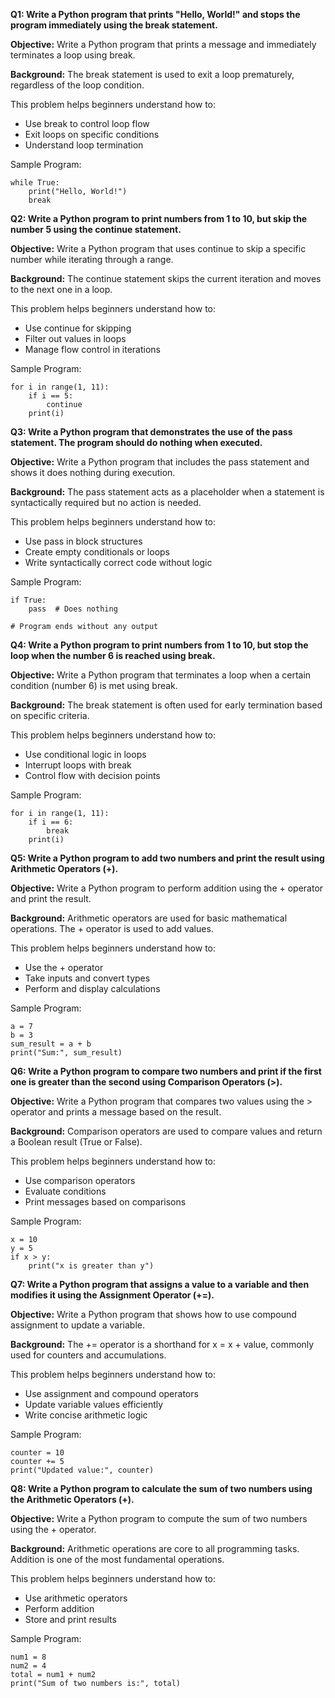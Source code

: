 **Q1: Write a Python program that prints "Hello, World!" and stops the program immediately using the break statement.**

**Objective:**
Write a Python program that prints a message and immediately terminates a loop using break.

**Background:**
The break statement is used to exit a loop prematurely, regardless of the loop condition.

This problem helps beginners understand how to:
* Use break to control loop flow
* Exit loops on specific conditions
* Understand loop termination

Sample Program:

```
while True:
    print("Hello, World!")
    break
```

**Q2: Write a Python program to print numbers from 1 to 10, but skip the number 5 using the continue statement.**

**Objective:**
Write a Python program that uses continue to skip a specific number while iterating through a range.

**Background:**
The continue statement skips the current iteration and moves to the next one in a loop.

This problem helps beginners understand how to:
* Use continue for skipping
* Filter out values in loops
* Manage flow control in iterations

Sample Program:

```
for i in range(1, 11):
    if i == 5:
        continue
    print(i)
```

**Q3: Write a Python program that demonstrates the use of the pass statement. The program should do nothing when executed.**

**Objective:**
Write a Python program that includes the pass statement and shows it does nothing during execution.

**Background:**
The pass statement acts as a placeholder when a statement is syntactically required but no action is needed.

This problem helps beginners understand how to:
* Use pass in block structures
* Create empty conditionals or loops
* Write syntactically correct code without logic

Sample Program:

```
if True:
    pass  # Does nothing

# Program ends without any output
```

**Q4: Write a Python program to print numbers from 1 to 10, but stop the loop when the number 6 is reached using break.**

**Objective:**
Write a Python program that terminates a loop when a certain condition (number 6) is met using break.

**Background:**
The break statement is often used for early termination based on specific criteria.

This problem helps beginners understand how to:
* Use conditional logic in loops
* Interrupt loops with break
* Control flow with decision points

Sample Program:

```
for i in range(1, 11):
    if i == 6:
        break
    print(i)
```

**Q5: Write a Python program to add two numbers and print the result using Arithmetic Operators (+).**

**Objective:**
Write a Python program to perform addition using the + operator and print the result.

**Background:**
Arithmetic operators are used for basic mathematical operations. The + operator is used to add values.

This problem helps beginners understand how to:
* Use the + operator
* Take inputs and convert types
* Perform and display calculations

Sample Program:

```
a = 7
b = 3
sum_result = a + b
print("Sum:", sum_result)
```

**Q6: Write a Python program to compare two numbers and print if the first one is greater than the second using Comparison Operators (>).**

**Objective:**
Write a Python program that compares two values using the > operator and prints a message based on the result.

**Background:**
Comparison operators are used to compare values and return a Boolean result (True or False).

This problem helps beginners understand how to:
* Use comparison operators
* Evaluate conditions
* Print messages based on comparisons

Sample Program:

```
x = 10
y = 5
if x > y:
    print("x is greater than y")
```

**Q7: Write a Python program that assigns a value to a variable and then modifies it using the Assignment Operator (+=).**

**Objective:**
Write a Python program that shows how to use compound assignment to update a variable.

**Background:**
The += operator is a shorthand for x = x + value, commonly used for counters and accumulations.

This problem helps beginners understand how to:
* Use assignment and compound operators
* Update variable values efficiently
* Write concise arithmetic logic

Sample Program:

```
counter = 10
counter += 5
print("Updated value:", counter)
```

**Q8: Write a Python program to calculate the sum of two numbers using the Arithmetic Operators (+).**

**Objective:**
Write a Python program to compute the sum of two numbers using the + operator.

**Background:**
Arithmetic operations are core to all programming tasks. Addition is one of the most fundamental operations.

This problem helps beginners understand how to:
* Use arithmetic operators
* Perform addition
* Store and print results

Sample Program:

```
num1 = 8
num2 = 4
total = num1 + num2
print("Sum of two numbers is:", total)
```
